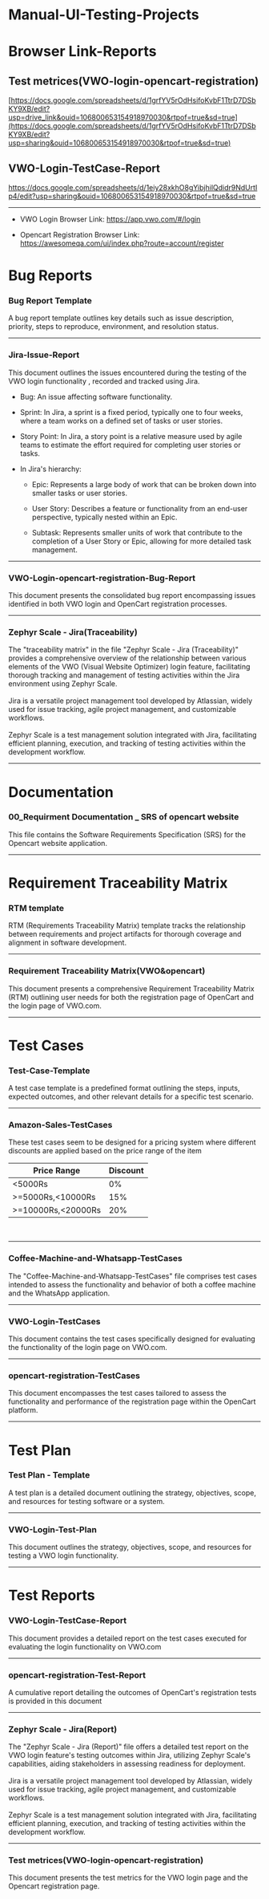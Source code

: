 # Manual-UI-Testing-Projects

# Browser Link-Reports
## Test metrices(VWO-login-opencart-registration)
[https://docs.google.com/spreadsheets/d/1grfYV5rOdHsifoKvbF1TtrD7DSbKY9XB/edit?usp=drive_link&ouid=106800653154918970030&rtpof=true&sd=true](https://docs.google.com/spreadsheets/d/1grfYV5rOdHsifoKvbF1TtrD7DSbKY9XB/edit?usp=sharing&ouid=106800653154918970030&rtpof=true&sd=true)
## VWO-Login-TestCase-Report
https://docs.google.com/spreadsheets/d/1eiy28xkhO8gYibjhilQdidr9NdUrtIp4/edit?usp=sharing&ouid=106800653154918970030&rtpof=true&sd=true


____________________________________________________________________________________
- VWO Login Browser Link: https://app.vwo.com/#/login

- Opencart Registration Browser Link: https://awesomeqa.com/ui/index.php?route=account/register

# Bug Reports
 
 ### Bug Report Template
 A bug report template outlines key details such as issue description, 
 priority, steps to reproduce, environment, and resolution status.

 _____________________________________________________________________________________
 
 ### Jira-Issue-Report
  This document outlines the issues encountered during the testing of the VWO login functionality
, recorded and tracked using Jira.

- Bug: An issue affecting software functionality.

- Sprint: In Jira, a sprint is a fixed period, typically one to four weeks, where a team works on a defined set of tasks or user stories.
  
- Story Point: In Jira, a story point is a relative measure used by agile teams to estimate the effort required for completing user stories or tasks.
  
- In Jira's hierarchy:

    - Epic: Represents a large body of work that can be broken down into smaller tasks or user stories.

    - User Story: Describes a feature or functionality from an end-user perspective, typically nested within an Epic.

    - Subtask: Represents smaller units of work that contribute to the completion of a User Story or Epic, allowing for more detailed task management.
    
    
 __________________________________________________________________________________________________
  
 ### VWO-Login-opencart-registration-Bug-Report
  This document presents the consolidated bug report encompassing issues identified in 
  both VWO login and OpenCart registration processes.

  ____________________________________________________________________________________
 ### Zephyr Scale - Jira(Traceability)
  The "traceability matrix" in the file "Zephyr Scale - Jira (Traceability)" provides a comprehensive overview of the relationship between various elements of the VWO (Visual Website 
  Optimizer) login feature, facilitating thorough tracking and management of testing activities within the Jira environment using Zephyr Scale.
  <br>
  <br>
  Jira is a versatile project management tool developed by Atlassian, widely used for issue tracking, agile project management, and customizable workflows.
  <br>
  <br>
  Zephyr Scale is a test management solution integrated with Jira, facilitating efficient planning, execution, and tracking of testing activities within the development workflow.

_____________________________________________________________________________________

# Documentation
### 00_Requirment Documentation _ SRS of opencart website
This file contains the Software Requirements Specification (SRS) for the Opencart website application.
_____________________________________________________________________________________

# Requirement Traceability Matrix
### RTM template</h4>
RTM (Requirements Traceability Matrix) template tracks the relationship between requirements 
and project artifacts for thorough coverage and alignment in software development.
  ____________________________________________________________________________________
### Requirement Traceability Matrix(VWO&opencart)
 This document presents a comprehensive Requirement Traceability Matrix (RTM) 
 outlining user needs for both the registration page of OpenCart and the login page of 
 VWO.com.
 _____________________________________________________________________________________

# Test Cases

### Test-Case-Template
 A test case template is a predefined format outlining the steps, inputs, expected outcomes, and other relevant details for a specific test scenario.

  ____________________________________________________________________________________

### Amazon-Sales-TestCases
 These test cases seem to be designed for a pricing system where different discounts are applied based on the price range of the item

| Price Range           | Discount |
|-----------------------|----------|
| <5000Rs               | 0%       |
| >=5000Rs,<10000Rs     | 15%      |
| >=10000Rs,<20000Rs    | 20%      |
<br>

  ____________________________________________________________________________________
### Coffee-Machine-and-Whatsapp-TestCases
 The "Coffee-Machine-and-Whatsapp-TestCases" file comprises test cases intended to assess the functionality and behavior of both a coffee machine and the WhatsApp 
 application.

  ____________________________________________________________________________________

### VWO-Login-TestCases
 This document contains the test cases specifically designed for evaluating the functionality of the login page on VWO.com.
  ____________________________________________________________________________________

 ### opencart-registration-TestCases
 This document encompasses the test cases tailored to assess the functionality and performance of the registration page within the OpenCart platform.

 
_____________________________________________________________________________________

# Test Plan

  ### Test Plan - Template
  
   A test plan is a detailed document outlining the strategy, objectives, scope, and resources for testing software or a system.


   
   ____________________________________________________________________________________

    
    
  ### VWO-Login-Test-Plan
  This document outlines the strategy, objectives, scope, and resources for testing a VWO login functionality.
      
 
  
  

_____________________________________________________________________________________
  
# Test Reports

### VWO-Login-TestCase-Report
 This document provides a detailed report on the test cases executed for evaluating the login functionality on VWO.com
 
  ____________________________________________________________________________________

### opencart-registration-Test-Report
  A cumulative report detailing the outcomes of OpenCart's registration tests is provided in this document
  
  ____________________________________________________________________________________
  
  
### Zephyr Scale - Jira(Report)
 The "Zephyr Scale - Jira (Report)" file offers a detailed test report on the VWO login feature's testing outcomes within Jira, utilizing Zephyr Scale's capabilities, aiding 
 stakeholders in assessing readiness for deployment.
 <br>
  <br>
  Jira is a versatile project management tool developed by Atlassian, widely used for issue tracking, agile project management, and customizable workflows.
  <br>
  <br>
  Zephyr Scale is a test management solution integrated with Jira, facilitating efficient planning, execution, and tracking of testing activities within the development workflow.

  ____________________________________________________________________________________
  
  ### Test metrices(VWO-login-opencart-registration)
  This document presents the test metrics for the VWO login page and the Opencart registration page.

 



 
   

